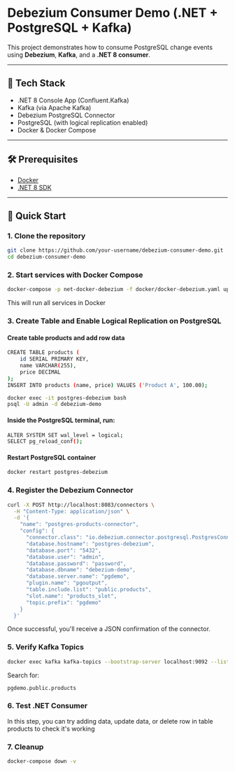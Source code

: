 # Debezium Consumer Demo (.NET + PostgreSQL + Kafka)

This project demonstrates how to consume PostgreSQL change events using **Debezium**, **Kafka**, and a **.NET 8 consumer**.

---

## 🧱 Tech Stack

- .NET 8 Console App (Confluent.Kafka)
- Kafka (via Apache Kafka)
- Debezium PostgreSQL Connector
- PostgreSQL (with logical replication enabled)
- Docker & Docker Compose

---

## 🛠️ Prerequisites

- [Docker](https://www.docker.com/)
- [.NET 8 SDK](https://dotnet.microsoft.com/en-us/download)

---

## 🚀 Quick Start

### 1. Clone the repository

```bash
git clone https://github.com/your-username/debezium-consumer-demo.git
cd debezium-consumer-demo
```

### 2. Start services with Docker Compose

```bash
docker-compose -p net-docker-debezium -f docker/docker-debezium.yaml up -d
```

This will run all services in Docker

### 3. Create Table and Enable Logical Replication on PostgreSQL

#### Create table products and add row data

```bash
CREATE TABLE products (
    id SERIAL PRIMARY KEY,
    name VARCHAR(255),
    price DECIMAL
);
INSERT INTO products (name, price) VALUES ('Product A', 100.00);
```

```bash
docker exec -it postgres-debezium bash
psql -U admin -d debezium-demo
```

#### Inside the PostgreSQL terminal, run:

```bash
ALTER SYSTEM SET wal_level = logical;
SELECT pg_reload_conf();
```

#### Restart PostgreSQL container
```bash
docker restart postgres-debezium
```

### 4. Register the Debezium Connector

```bash
curl -X POST http://localhost:8083/connectors \
  -H "Content-Type: application/json" \
  -d '{
    "name": "postgres-products-connector",
    "config": {
      "connector.class": "io.debezium.connector.postgresql.PostgresConnector",
      "database.hostname": "postgres-debezium",
      "database.port": "5432",
      "database.user": "admin",
      "database.password": "password",
      "database.dbname": "debezium-demo",
      "database.server.name": "pgdemo",
      "plugin.name": "pgoutput",
      "table.include.list": "public.products",
      "slot.name": "products_slot",
      "topic.prefix": "pgdemo"
    }
  }'
```

Once successful, you'll receive a JSON confirmation of the connector.

### 5. Verify Kafka Topics

```bash
docker exec kafka kafka-topics --bootstrap-server localhost:9092 --list
```

Search for:
```bash
pgdemo.public.products
```

### 6. Test .NET Consumer

In this step, you can try adding data, update data, or delete row in table products to check it's working

### 7. Cleanup

```bash
docker-compose down -v
```